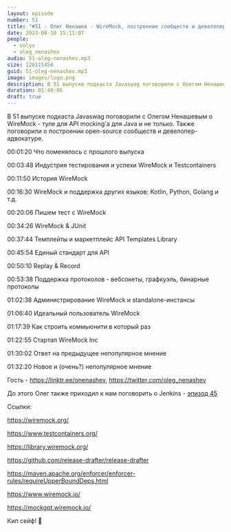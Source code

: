 ```yaml
---
layout: episode
number: 51
title: "#51 - Олег Ненашев - WireMock, построение сообществ и девелопер-адвокатура"
date: 2023-08-10 15:11:07
people:
  - volyx
  - oleg_nenashev
audio: 51-oleg-nenashev.mp3
size: 120115456    
guid: 51-oleg-nenashev.mp3
image: images/logo.png
description: В 51 выпуске подкаста Javaswag поговорили с Олегом Ненашевым о WireMock, построении сообществ и девелопер-адвокатуре"
duration: 01:40:06
draft: true
---
```


В 51 выпуске подкаста Javaswag поговорили с Олегом Ненашевым о WireMock - туле для API mocking'a для Java и не только.
Также поговорили о построении open-source сообществ и девелопер-адвокатуре.

00:01:20 Что поменялось с прошлого выпуска

00:03:48 Индустрия тестирования и успехи WireMock и Testcontainers

00:11:50 История WireMock

00:16:30 WireMock и поддержка других языков: Kotlin, Python, Golang и т.д.

00:20:06 Пишем тест с WireMock

00:34:26 WireMock & JUnit

00:37:44 Темплейты и маркетплейс API Templates Library

00:45:54 Единый стандарт для API

00:50:10 Replay & Record

00:53:38 Поддержка протоколов - вебсокеты, графкуэль, бинарные протоколы

01:02:38 Администрирование WireMock и standalone-инстансы

01:06:40 Идеальный пользователь WireMock

01:17:39 Как строить коммьюнити в который раз

01:22:55 Стартап WireMock Inc

01:30:02 Ответ на предыдущее непопулярное мнение

01:32:20 Новое и (очень?) непопулярное мнение

Гость - https://linktr.ee/onenashev, https://twitter.com/oleg_nenashev

До этого Олег также приходил к нам поговорить о Jenkins - [эпизод 45](https://javaswag.github.io/episode/45/)

Ссылки:

https://wiremock.org/

https://www.testcontainers.org/

https://library.wiremock.org/

https://github.com/release-drafter/release-drafter

https://maven.apache.org/enforcer/enforcer-rules/requireUpperBoundDeps.html

https://www.wiremock.io/

https://mockgpt.wiremock.io/

Кип сейф! 🖖







